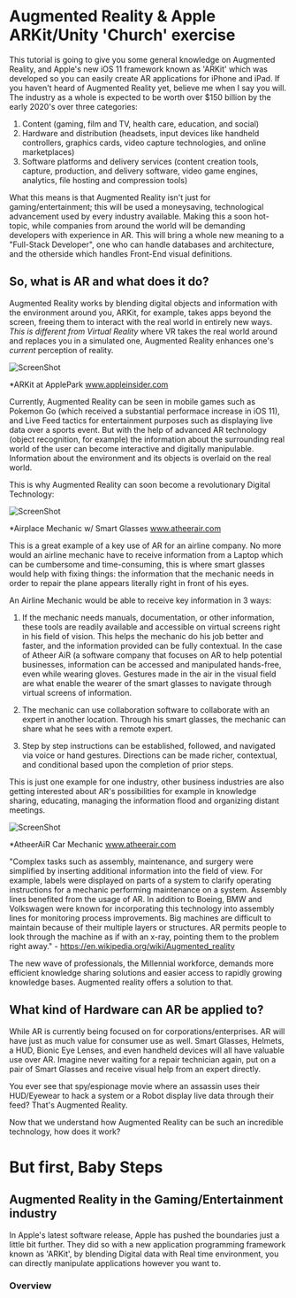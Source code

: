 # Augmented Reality & Apple ARKit/Unity 'Church' exercise

This tutorial is going to give you some general knowledge on Augmented Reality, and Apple's new iOS 11 framework known as 'ARKit' which was developed so you can easily create AR applications for iPhone and iPad.  If you haven't heard of Augmented Reality yet, believe me when I say you will.  The industry as a whole is expected to be worth over $150 billion by the early 2020's over three categories: 

1. Content (gaming, film and TV, health care, education, and social) 
2. Hardware and distribution (headsets, input devices like handheld controllers, graphics cards, video capture technologies, and online marketplaces)
3. Software platforms and delivery services (content creation tools, capture, production, and delivery software, video game engines, analytics, file hosting and compression tools)

What this means is that Augmented Reality isn't just for gaming/entertainment; this will be used a moneysaving, technological advancement used by every industry available.  Making this a soon hot-topic, while companies from around the world will be demanding developers with experience in AR.  This will bring a whole new meaning to a "Full-Stack Developer", one who can handle databases and architecture, and the otherside which handles Front-End visual definitions.

## So, what is AR and what does it do?

Augmented Reality works by blending digital objects and information with the environment around you, ARKit, for example, takes apps beyond the screen, freeing them to interact with the real world in entirely new ways.  *This is different from Virtual Reality* where VR takes the real world around and replaces you in a simulated one, Augmented Reality enhances one's *current* perception of reality.  

![ScreenShot](https://photos5.appleinsider.com/gallery/22828-28113-IMG_1625-l.jpg)

*ARKit at ApplePark www.appleinsider.com

Currently, Augmented Reality can be seen in mobile games such as Pokemon Go (which received a substantial performace increase in iOS 11), and Live Feed tactics for entertainment purposes such as displaying live data over a sports event.  But with the help of advanced AR technology (object recognition, for example) the information about the surrounding real world of the user can become interactive and digitally manipulable. Information about the environment and its objects is overlaid on the real world.

This is why Augmented Reality can soon become a revolutionary Digital Technology:

![ScreenShot](http://atheerair.com/wp-content/uploads/2017/04/AircraftMaintenance_AR_02.jpg)

*Airplace Mechanic w/ Smart Glasses www.atheerair.com

This is a great example of a key use of AR for an airline company.  No more would an airline mechanic have to receive information from a Laptop which can be cumbersome and time-consuming, this is where smart glasses would help with fixing things: the information that the mechanic needs in order to repair the plane appears literally right in front of his eyes.

An Airline Mechanic would be able to receive key information in 3 ways:

1. If the mechanic needs manuals, documentation, or other information, these tools are readily available and accessible on virtual screens right in his field of vision. This helps the mechanic do his job better and faster, and the information provided can be fully contextual.  In the case of Atheer AiR (a software company that focuses on AR to help potential businesses, information can be accessed and manipulated hands-free, even while wearing gloves. Gestures made in the air in the visual field are what enable the wearer of the smart glasses to navigate through virtual screens of information.

2. The mechanic can use collaboration software to collaborate with an expert in another location. Through his smart glasses, the mechanic can share what he sees with a remote expert.

3. Step by step instructions can be established, followed, and navigated via voice or hand gestures. Directions can be made richer, contextual, and conditional based upon the completion of prior steps.

This is just one example for one industry, other business industries are also getting interested about AR's possibilities for example in knowledge sharing, educating, managing the information flood and organizing distant meetings.

![ScreenShot](http://atheerair.com/wp-content/uploads/2017/04/Maintenance_AR_01-1200x797.jpg)

*AtheerAiR Car Mechanic www.atheerair.com

"Complex tasks such as assembly, maintenance, and surgery were simplified by inserting additional information into the field of view. For example, labels were displayed on parts of a system to clarify operating instructions for a mechanic performing maintenance on a system. Assembly lines benefited from the usage of AR. In addition to Boeing, BMW and Volkswagen were known for incorporating this technology into assembly lines for monitoring process improvements.  Big machines are difficult to maintain because of their multiple layers or structures. AR permits people to look through the machine as if with an x-ray, pointing them to the problem right away." - https://en.wikipedia.org/wiki/Augmented_reality

The new wave of professionals, the Millennial workforce, demands more efficient knowledge sharing solutions and easier access to rapidly growing knowledge bases. Augmented reality offers a solution to that.

## What kind of Hardware can AR be applied to?
While AR is currently being focused on for corporations/enterprises.  AR will have just as much value for consumer use as well.  Smart Glasses, Helmets, a HUD, Bionic Eye Lenses, and even handheld devices will all have valuable use over AR.  Imagine never waiting for a repair technician again, put on a pair of Smart Glasses and receive visual help from an expert directly.  

You ever see that spy/espionage movie where an assassin uses their HUD/Eyewear to hack a system or a Robot display live data through their feed? That's Augmented Reality.

Now that we understand how Augmented Reality can be such an incredible technology, how does it work?

# But first, Baby Steps

## Augmented Reality in the Gaming/Entertainment industry

In Apple's latest software release, Apple has pushed the boundaries just a little bit further.  They did so with a new application programming framework known as 'ARKit', by blending Digital data with Real time environment, you can directly manipulate applications however you want to.  

### Overview

